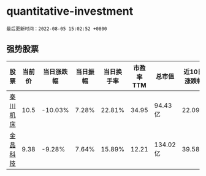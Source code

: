 # quantitative-investment

`最后更新时间：2022-08-05 15:02:52 +0800`

## 强势股票

|股票|当前价|当日涨跌幅|当日振幅|当日换手率|市盈率TTM|总市值|近10日涨跌幅|
|----|----|----|----|----|----|----|----|
|[秦川机床](https://xueqiu.com/S/SZ000837)|10.5|-10.03%|7.28%|22.81%|34.95|94.43亿|22.09%|
|[金晶科技](https://xueqiu.com/S/SH600586)|9.38|-9.28%|7.64%|15.89%|12.21|134.02亿|39.58%|
